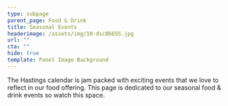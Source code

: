 ```yaml
---
type: subpage
parent_page: Food & Drink
title: Seasonal Events
headerimage: /assets/img/10-dsc06655.jpg
url: ""
cta: ""
hide: true
template: Panel Image Background
---
```

The Hastings calendar is jam packed with exciting events that we love to reflect in our food offering. This page is dedicated to our seasonal food & drink events so watch this space.
